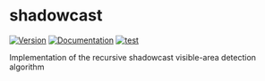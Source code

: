# shadowcast

[![Version](https://img.shields.io/crates/v/shadowcast.svg)](https://crates.io/crates/shadowcast)
[![Documentation](https://docs.rs/shadowcast/badge.svg)](https://docs.rs/shadowcast)
[![test](https://github.com/gridbugs/shadowcast/actions/workflows/test.yml/badge.svg)](https://github.com/gridbugs/shadowcast/actions/workflows/test.yml)

Implementation of the recursive shadowcast visible-area detection algorithm
